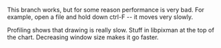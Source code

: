 This branch works, but for some reason performance is very bad. For
example, open a file and hold down ctrl-F -- it moves very slowly.

Profiling shows that drawing is really slow. Stuff in libpixman at the
top of the chart. Decreasing window size makes it go faster.
